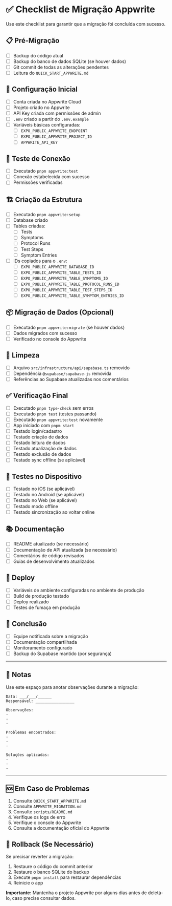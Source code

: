 # ✅ Checklist de Migração Appwrite

Use este checklist para garantir que a migração foi concluída com sucesso.

## 📋 Pré-Migração

- [ ] Backup do código atual
- [ ] Backup do banco de dados SQLite (se houver dados)
- [ ] Git commit de todas as alterações pendentes
- [ ] Leitura do `QUICK_START_APPWRITE.md`

## 🔧 Configuração Inicial

- [ ] Conta criada no Appwrite Cloud
- [ ] Projeto criado no Appwrite
- [ ] API Key criada com permissões de admin
- [ ] `.env` criado a partir do `.env.example`
- [ ] Variáveis básicas configuradas:
  - [ ] `EXPO_PUBLIC_APPWRITE_ENDPOINT`
  - [ ] `EXPO_PUBLIC_APPWRITE_PROJECT_ID`
  - [ ] `APPWRITE_API_KEY`

## 🧪 Teste de Conexão

- [ ] Executado `pnpm appwrite:test`
- [ ] Conexão estabelecida com sucesso
- [ ] Permissões verificadas

## 🏗️ Criação da Estrutura

- [ ] Executado `pnpm appwrite:setup`
- [ ] Database criado
- [ ] Tables criadas:
  - [ ] Tests
  - [ ] Symptoms
  - [ ] Protocol Runs
  - [ ] Test Steps
  - [ ] Symptom Entries
- [ ] IDs copiados para o `.env`:
  - [ ] `EXPO_PUBLIC_APPWRITE_DATABASE_ID`
  - [ ] `EXPO_PUBLIC_APPWRITE_TABLE_TESTS_ID`
  - [ ] `EXPO_PUBLIC_APPWRITE_TABLE_SYMPTOMS_ID`
  - [ ] `EXPO_PUBLIC_APPWRITE_TABLE_PROTOCOL_RUNS_ID`
  - [ ] `EXPO_PUBLIC_APPWRITE_TABLE_TEST_STEPS_ID`
  - [ ] `EXPO_PUBLIC_APPWRITE_TABLE_SYMPTOM_ENTRIES_ID`

## 📦 Migração de Dados (Opcional)

- [ ] Executado `pnpm appwrite:migrate` (se houver dados)
- [ ] Dados migrados com sucesso
- [ ] Verificado no console do Appwrite

## 🧹 Limpeza

- [ ] Arquivo `src/infrastructure/api/supabase.ts` removido
- [ ] Dependência `@supabase/supabase-js` removida
- [ ] Referências ao Supabase atualizadas nos comentários

## ✅ Verificação Final

- [ ] Executado `pnpm type-check` sem erros
- [ ] Executado `pnpm test` (testes passando)
- [ ] Executado `pnpm appwrite:test` novamente
- [ ] App iniciado com `pnpm start`
- [ ] Testado login/cadastro
- [ ] Testado criação de dados
- [ ] Testado leitura de dados
- [ ] Testado atualização de dados
- [ ] Testado exclusão de dados
- [ ] Testado sync offline (se aplicável)

## 📱 Testes no Dispositivo

- [ ] Testado no iOS (se aplicável)
- [ ] Testado no Android (se aplicável)
- [ ] Testado no Web (se aplicável)
- [ ] Testado modo offline
- [ ] Testado sincronização ao voltar online

## 📚 Documentação

- [ ] README atualizado (se necessário)
- [ ] Documentação de API atualizada (se necessário)
- [ ] Comentários de código revisados
- [ ] Guias de desenvolvimento atualizados

## 🚀 Deploy

- [ ] Variáveis de ambiente configuradas no ambiente de produção
- [ ] Build de produção testado
- [ ] Deploy realizado
- [ ] Testes de fumaça em produção

## 🎉 Conclusão

- [ ] Equipe notificada sobre a migração
- [ ] Documentação compartilhada
- [ ] Monitoramento configurado
- [ ] Backup do Supabase mantido (por segurança)

---

## 📝 Notas

Use este espaço para anotar observações durante a migração:

```
Data: ___/___/______
Responsável: _________________

Observações:
-
-
-

Problemas encontrados:
-
-
-

Soluções aplicadas:
-
-
-
```

---

## 🆘 Em Caso de Problemas

1. Consulte `QUICK_START_APPWRITE.md`
2. Consulte `APPWRITE_MIGRATION.md`
3. Consulte `scripts/README.md`
4. Verifique os logs de erro
5. Verifique o console do Appwrite
6. Consulte a documentação oficial do Appwrite

## 🔄 Rollback (Se Necessário)

Se precisar reverter a migração:

1. Restaure o código do commit anterior
2. Restaure o banco SQLite do backup
3. Execute `pnpm install` para restaurar dependências
4. Reinicie o app

**Importante:** Mantenha o projeto Appwrite por alguns dias antes de deletá-lo, caso precise consultar dados.
